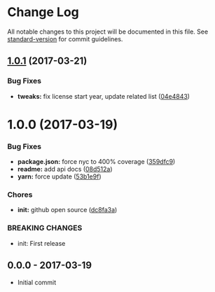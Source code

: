 # Change Log

All notable changes to this project will be documented in this file. See [standard-version](https://github.com/conventional-changelog/standard-version) for commit guidelines.

<a name="1.0.1"></a>
## [1.0.1](https://github.com/tunnckocore/dush-no-chaining/compare/v1.0.0...v1.0.1) (2017-03-21)


### Bug Fixes

* **tweaks:** fix license start year, update related list ([04e4843](https://github.com/tunnckocore/dush-no-chaining/commit/04e4843))



<a name="1.0.0"></a>
# 1.0.0 (2017-03-19)


### Bug Fixes

* **package.json:** force nyc to 400% coverage ([359dfc9](https://github.com/tunnckocore/dush-no-chaining/commit/359dfc9))
* **readme:** add api docs ([08d512a](https://github.com/tunnckocore/dush-no-chaining/commit/08d512a))
* **yarn:** force update ([53b1e9f](https://github.com/tunnckocore/dush-no-chaining/commit/53b1e9f))


### Chores

* **init:** github open source ([dc8fa3a](https://github.com/tunnckocore/dush-no-chaining/commit/dc8fa3a))


### BREAKING CHANGES

* init: First release





## 0.0.0 - 2017-03-19
- Initial commit